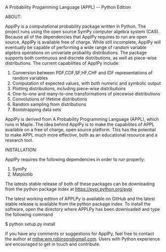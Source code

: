A Probability Progamming Language (APPL) -- Python Edition

ABOUT:

ApplPy is a computational probability package written in Python. The project
runs using the open source SymPy computer algebra system (CAS). Because all of
the dependencies that ApplPy requires to run are open source, ApplPy is available
free of charge. While still incomplete, ApplPy will eventually be capable of
performing a wide range of random variable algebra operations on univariate
probaility distributions. The package supports both continuous and discrete 
distributions, as well as piece-wise distributions. The current capabilities of
ApplPy include:

1. Conversion between PDF,CDF,SF,HF,CHF and IDF representations of random variables
2. Computation of expected values, with both numeric and symbolic output
3. Plotting distributions, including piece-wise distributions
4. One-to-one and many-to-one transformations of piecewise distributions
5. Convolutions of lifetime distributions
6. Random sampling from distributions
7. Bootstrapping data sets

ApplPy is derived from A Probability Programming Language (APPL), which runs
in Maple. The idea behind ApplPy is to make the capabilites of APPL available
on a free of charge, open source platform. This has the potential to make APPL
much more effective, both as an educational resource and a research tool.

INSTALLATION:

ApplPy requires the following dependencies in order to run properly:

1. SymPy
2. Matplotlib

The latests stable release of both of these packages can be downloading
from the python package index at https://pypi.python.org/pypi

The latest working edition of APPLPy is available on GitHub and the latest
stable release is available from the python package index. To install the
software, open the directory where APPLPy has been downloaded and type
the following command

$ python setup.py install

If you have any comments or suggestions for ApplPy, feel free to contact the author
at mthw.wm.robinson@gmail.com. Users with Python experience are encouraged to
get in touch and contribute.
